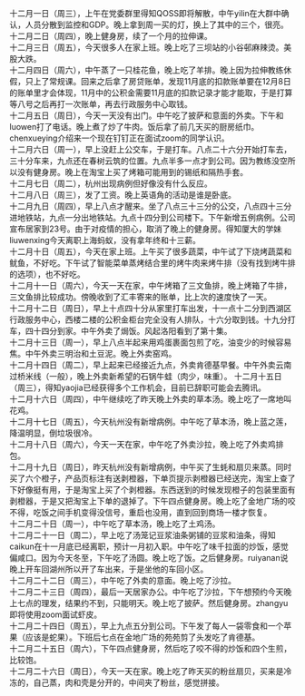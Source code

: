 十二月一日（周三），上午在党委群里得知QOSS即将解散，中午yilin在大群中确认，人员分散到监控和GDP。晚上拿到周一买的灯，换上了其中的三个，很亮。</br>
十二月二日（周四），晚上健身房，续了一个月的拉伸课。</br>
十二月三日（周五），今天很多人在家上班。晚上吃了三坝站的小谷邨麻辣烫。美股大跌。</br>
十二月四日（周六），中午蒸了一只桂花鱼，晚上吃了羊排。晚上因为拉伸教练休假，只上了常规课。回来之后拿了房贷账单，发现11月底的扣款账单要在12月8日的账单里才会体现，11月中的公积金需要11月底的扣款记录才能才能取，于是打算等八号之后再打一次账单，再去行政服务中心取钱。</br>
十二月五日（周日），今天一天没有出门。中午吃了披萨和意面的外卖。下午和luowen打了电话。晚上煮了炒了牛肉。饭后拿了前几天买的厨房纸巾。chenxueying介绍来一个现在钉钉正在面试zoom的同学认识。</br> 
十二月六日（周一），早上没赶上公交车，于是打车。八点二十六分开始打车去，三十分车来，九点还在春树云筑的位置。九点半多一点才到公司。因为教练没空所以没有健身房。晚上在淘宝上买了烤箱可能用到的锡纸和隔热手套。</br>
十二月七日（周二），杭州出现病例但好像没有什么反应。</br>
十二月八日（周三），发了工资。晚上英语角的活动是谁是卧底。</br>
十二月九日（周四），早上八点才醒来。坐了八点三十三分的公交，八点四十三分进地铁站，九点一分出地铁站。九点十四分到公司楼下。下午新增五例病例。公司宣布居家到23号。由于对疫情的担心，取消了晚上的健身房。得知厦大的学妹liuwenxing今天离职上海蚂蚁，没有拿年终和十三薪。</br>
十二月十日（周五），今天在家上班。上午买了很多蔬菜，中午试了下烧烤蔬菜和鱿鱼，不好吃。下午试了智能菜单蒸烤结合里的烤牛肉来烤牛排（没有找到烤牛排的选项），也不好吃。</br>
十二月十一日（周六），今天一天在家，中午烤箱了三文鱼排，晚上烤箱了牛排，三文鱼排比较成功。傍晚收到了汇丰寄来的账单，比上次的速度快了一天。</br>
十二月十二日（周日），早上十点四十分从家里打车出发，十一点十二分到西湖区行政服务中心，西楼二楼的公积金柜台完全没有人排队，十六分取到钱。十九分打车，四十四分到家。中午外卖了焗饭。风起洛阳看到了第十集。</br>
十二月十三日（周一），早上八点半起来用鸡蛋裹面包煎了吃，油变少的时候容易焦。中午外卖三明治和土豆泥。晚上外卖窑鸡。</br>
十二月十四日（周二），早上起来已经接近九点，外卖肯德基早餐。中午外卖云南过桥米线（一般），晚上外卖新希望的石锅牛蛙（肉少，味重）。
十二月十五日（周三），得知yaojia已经获得多个工作机会，目前已辞职可能会去腾讯。</br>
十二月十六日（周四），中午继续吃了昨天晚上外卖的草本汤。晚上吃了一席地叫花鸡。</br>
十二月十七日（周五），今天杭州没有新增病例。中午吃了草本汤，晚上蓝之莲，降温明显，倒垃圾很冷。</br>
十二月十八日（周六），今天一天在家，中午吃了外卖沙拉，晚上吃了外卖鸡排包。</br>
十二月十九日（周日），昨天杭州没有新增病例，中午买了生蚝和扇贝来蒸。同时买了六个橙子，产品页标注有送剥橙器，下单页提示剥橙器已经送完，淘宝上查了下好像挺有用，于是淘宝上买了个剥橙器。东西送到的时候发现橙子的包装里面有剥橙器，于是又把淘宝上下单的退掉了。下午四点健身房。晚上吃了金地广场的咬不得，吃饭之间手机变得没信号，重启也没用，直到回到商场一楼才恢复。</br>
十二月二十日（周一），中午吃了草本汤，晚上吃了土鸡汤。</br>
十二月二十一日（周二），早上吃了汤笼记豆浆油条粥铺的豆浆和油条，得知caikun在十一月底已经离职，预计一月初入职。中午吃了味千拉面的炒饭，感觉偏咸口。因为今天冬至，下午吃了汤圆。晚上吃了饭。之后健身房。ruiyanan说晚上开车回湖州所以开了车出来，于是坐他的车回小区。</br>
十二月二十二日（周三），中午吃了外卖的意面。晚上吃了沙拉。</br>
十二月二十三日（周四），最后一天居家办公。中午吃了沙拉，下午想预约今天晚上七点的理发，结果约不到，只能明天。晚上吃了披萨。然后健身房。zhangyu即将使用zoom面试虾皮。</br>
十二月二十四日（周五），早上九点五分到公司。下午发了每人一袋零食和一个苹果（应该是蛇果）。下班后七点在金地广场的苑苑剪了头发吃了肯德基。</br>
十二月二十五日（周六），下午四点健身房，然后吃了咬不得的炒饭和四个生煎，比较饱。</br>
十二月二十六日（周日），今天一天在家。晚上吃了昨天买的粉丝扇贝，买来是冷冻的，自己蒸，肉和壳是分开的，中间夹了粉丝，感觉拼接。</br>
